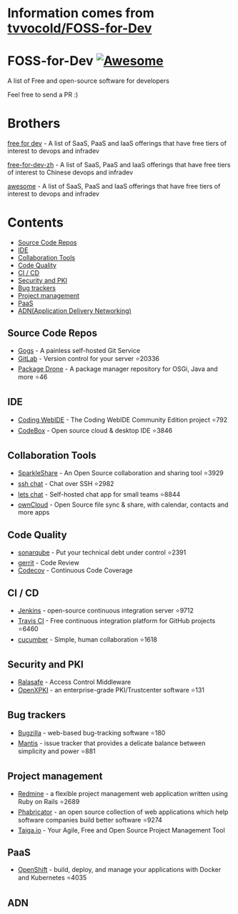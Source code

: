 # Information comes from [tvvocold/FOSS-for-Dev](https://github.com/tvvocold/FOSS-for-Dev)
# FOSS-for-Dev  [![Awesome](https://cdn.rawgit.com/sindresorhus/awesome/d7305f38d29fed78fa85652e3a63e154dd8e8829/media/badge.svg)](https://github.com/sindresorhus/awesome)
A list of Free and open-source software for developers

 
Feel free to send a PR :)
# Brothers
[free for dev](https://github.com/ripienaar/free-for-dev) - A list of SaaS, PaaS and IaaS offerings that have free tiers of interest to devops and infradev

[free-for-dev-zh](https://github.com/qinghuaiorg/free-for-dev-zh) - A list of SaaS, PaaS and IaaS offerings that have free tiers of interest to Chinese devops and infradev

[awesome](https://github.com/sindresorhus/awesome) - A list of SaaS, PaaS and IaaS offerings that have free tiers of interest to devops and infradev


# Contents
   * [Source Code Repos](#source-code-repos)
   * [IDE](#ide)
   * [Collaboration Tools](#collaboration-tools)
   * [Code Quality](#code-quality)
   * [CI / CD](#ci--cd)
   * [Security and PKI](#security-and-pki)
   * [Bug trackers](#bug-trackers)
   * [Project management](#project-management)
   * [PaaS](#paas)
   * [ADN(Application Delivery Networking)](#adn)


## Source Code Repos 

 * [Gogs](https://github.com/gogits/gogs)  - A painless self-hosted Git Service 
 * [GitLab](https://github.com/gitlabhq/gitlabhq) - Version control for your server :star:20336
 * [Package Drone](https://github.com/eclipse/packagedrone) - A package manager repository for OSGi, Java and more :star:46


## IDE 

 * [Coding WebIDE](https://github.com/Coding/WebIDE) - The Coding WebIDE Community Edition project :star:792
 * [CodeBox](https://github.com/CodeboxIDE/codebox) - Open source cloud & desktop IDE :star:3846


## Collaboration Tools

 * [SparkleShare](https://github.com/hbons/SparkleShare) - An Open Source collaboration and sharing tool :star:3929
 * [ssh chat](https://github.com/shazow/ssh-chat) - Chat over SSH  :star:2982
 * [lets chat](https://github.com/sdelements/lets-chat) - Self-hosted chat app for small teams :star:8844
 * [ownCloud](https://owncloud.org) - Open Source file sync & share, with calendar, contacts and more apps

## Code Quality

 * [sonarqube](https://github.com/SonarSource/sonarqube) - Put your technical debt under control :star:2391
 * [gerrit](https://gerrit.googlesource.com/) - Code Review
 * [Codecov](https://codecov.io/) - Continuous Code Coverage


## CI / CD

 * [Jenkins](https://github.com/jenkinsci/jenkins) - open-source continuous integration server :star:9712
 * [Travis CI](https://github.com/travis-ci/travis-ci) - Free continuous integration platform for GitHub projects :star:6460
 * [cucumber](https://github.com/cucumber/cucumber) - Simple, human collaboration  :star:1618


## Security and PKI

 * [Ralasafe](http://sourceforge.net/projects/ralasafe/) - Access Control Middleware
 * [OpenXPKI](https://github.com/openxpki/openxpki) - an enterprise-grade PKI/Trustcenter software :star:131


## Bug trackers

* [Bugzilla](https://github.com/bugzilla/bugzilla) - web-based bug-tracking software :star:180
* [Mantis](https://github.com/mantisbt/mantisbt) - issue tracker that provides a delicate balance between simplicity and power :star:881


## Project management
* [Redmine](https://github.com/redmine/redmine) - a flexible project management web application written using Ruby on Rails :star:2689
* [Phabricator](https://github.com/phacility/phabricator) - an open source collection of web applications which help software companies build better software :star:9274
* [Taiga.io](https://github.com/taigaio) - Your Agile, Free and Open Source Project Management Tool

## PaaS

 * [OpenShift](https://github.com/openshift/origin) - build, deploy, and manage your applications with Docker and Kubernetes :star:4035

## ADN 
  
 

